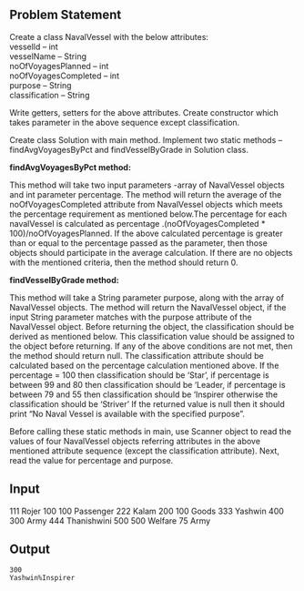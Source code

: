 ## Problem Statement

Create a class NavalVessel with the below attributes:\
vesselld – int\
vesselName – String\
noOfVoyagesPlanned – int\
noOfVoyagesCompleted – int\
purpose – String\
classification – String

Write getters, setters for the above attributes. Create constructor which takes parameter in the above sequence except classification.

Create class Solution with main method. Implement two static methods – findAvgVoyagesByPct and findVesselByGrade in Solution class.

**findAvgVoyagesByPct method:**

This method will take two input parameters -array of NavalVessel objects and int parameter percentage. The method will return the average of the noOfVoyagesCompleted attribute from NavalVessel objects which meets the percentage requirement as mentioned below.The percentage for each navalVessel is calculated as percentage .(noOfVoyagesCompleted \* 100)/noOfVoyagesPlanned. If the above calculated percentage is greater than or equal to the percentage passed as the parameter, then those objects should participate in the average calculation. If there are no objects with the mentioned criteria, then the method should return 0.

**findVesselByGrade method:**

This method will take a String parameter purpose, along with the array of NavalVessel objects. The method will return the NavalVessel object, if the input String parameter matches with the purpose attribute of the NavalVessel object.
Before returning the object, the classification should be derived as mentioned below. This classification value should be assigned to the object before returning. If any of the above conditions are not met, then the method should return null.
The classification attribute should be calculated based on the percentage calculation mentioned above. If the percentage = 100 then classification should be ‘Star’, if percentage is between 99 and 80 then classification should be ‘Leader, if percentage is between 79 and 55 then classification should be ‘Inspirer otherwise the classification should be ‘Striver’
If the returned value is null then it should print “No Naval Vessel is available with the specified purpose”.

Before calling these static methods in main, use Scanner object to read the values of four NavalVessel objects referring attributes in the above mentioned attribute sequence (except the classification attribute). Next, read the value for percentage and purpose.

## Input

111
Rojer
100
100
Passenger
222
Kalam
200
100
Goods
333
Yashwin
400
300
Army
444
Thanishwini
500
500
Welfare
75
Army

## Output

    300
    Yashwin%Inspirer
